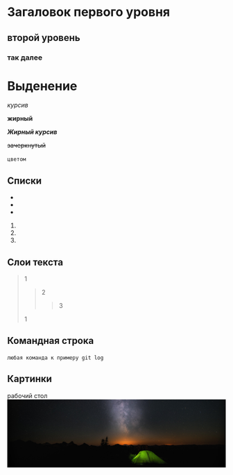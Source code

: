 # Загаловок первого уровня
## второй уровень
### так далее
# Выденение
*курсив*

**жирный**

***Жирный курсив***

~~зачеркнутый~~

`цветом`

## Списки
* 
* 
* 
1. 
2. 
3. 
## Слои текста
>1
>
>>2
>>>3
>
>1
## Командная строка
```
любая команда к примеру git log

```
## Картинки
рабочий стол
![рабочий](img13.jpg) 
